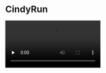 # CindyRun

<video id="video" controls="" preload="none">
  <source id="mp4" src="./screenshot/video.mp4" type="video/mp4">
</video>
